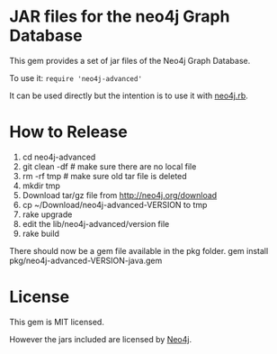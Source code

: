 JAR files for the neo4j Graph Database
==================================================

This gem provides a set of jar files of the Neo4j Graph Database.

To use it: `require 'neo4j-advanced'`

It can be used directly but the intention is to use it with [neo4j.rb](https://github.com/andreasronge/neo4j).

How to Release
==================================================

1. cd neo4j-advanced
2. git clean -df # make sure there are no local file
3. rm -rf tmp # make sure old tar file is deleted
4. mkdir tmp
5. Download tar/gz file from http://neo4j.org/download
6. cp ~/Download/neo4j-advanced-VERSION to tmp
7. rake upgrade
8. edit the lib/neo4j-advanced/version file
9. rake build

There should now be a gem file available in the pkg folder. 
  gem install pkg/neo4j-advanced-VERSION-java.gem  


License
==================================================

This gem is MIT licensed.

However the jars included are licensed by [Neo4j](http://neo4j.org).

